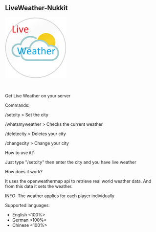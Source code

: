 <h2>LiveWeather-Nukkit</h2>

<img src="https://github.com/Werwolf2303/LiveWeather-Nukkit/blob/main/liveweatherlogo.png?raw=true" width="200" height="200" alt="Your browser suck"></img>

<br>

Get Live Weather on your server

Commands:

/setcity > Set the city 

/whatsmyweather > Checks the current weather

/deletecity > Deletes your city

/changecity > Change your city


How to use it?

Just type "/setcity" then enter the city and you have live weather


How does it work?

It uses the openweathermap api to retrieve real world weather data. And from this data it sets the weather.


INFO: The weather applies for each player individually

Supported languages:

- English <100%>
- German <100%>
- Chinese <100%>
